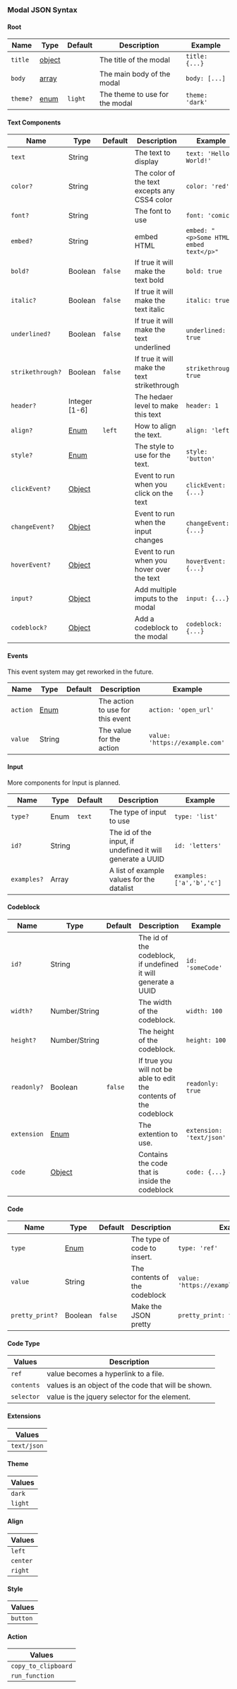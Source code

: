 ### Modal JSON Syntax
#### Root

| Name     | Type                       | Default | Description                    | Example         |
|----------|----------------------------|---------|--------------------------------|-----------------|
| `title`  | [object](#text-components) |         | The title of the modal         | `title: {...}`  |
| `body`   | [array](#text-components)  |         | The main body of the modal     | `body: [...]`   |
| `theme?` | [enum](#theme)             | `light` | The theme to use for the modal | `theme: 'dark'` |

#### Text Components

| Name             | Type                 | Default | Description                                  | Example                                |
|------------------|----------------------|---------|----------------------------------------------|----------------------------------------|
| `text`           | String               |         | The text to display                          | `text: 'Hello World!'`                 |
| `color?`         | String               |         | The color of the text excepts any CSS4 color | `color: 'red' `                        |
| `font?`          | String               |         | The font to use                              | `font: 'comic'`                        |
| `embed?`         | String               |         | embed HTML                                   | `embed: "<p>Some HTML embed text</p>"` |
| `bold?`          | Boolean              | `false` | If true it will make the text bold           | `bold: true `                          |
| `italic?`        | Boolean              | `false` | If true it will make the text italic         | `italic: true`                         |
| `underlined?`    | Boolean              | `false` | If true it will make the text underlined     | `underlined: true`                     |
| `strikethrough?` | Boolean              | `false` | If true it will make the text strikethrough  | `strikethrough: true`                  |
| `header?`        | Integer [1-6]        |         | The hedaer level to make this text           | `header: 1`                            |
| `align?`         | [Enum](#align)       | `left`  | How to align the text.                       | `align: 'left'`                        |
| `style?`         | [Enum](#style)       |         | The style to use for the text.               | `style: 'button'`                      |
| `clickEvent?`    | [Object](#events)    |         | Event to run when you click on the text      | `clickEvent: {...}`                    |
| `changeEvent?`   | [Object](#events)    |         | Event to run when the input changes          | `changeEvent: {...}`                   |
| `hoverEvent?`    | [Object](#events)    |         | Event to run when you hover over the text    | `hoverEvent: {...}`                    |
| `input?`         | [Object](#input)     |         | Add multiple imputs to the modal             | `input: {...}`                         |
| `codeblock?`     | [Object](#codeblock) |         | Add a codeblock to the modal                 | `codeblock: {...}`                     |

#### Events
This event system may get reworked in the future.

| Name     | Type            | Default | Description                      | Example                        |
|----------|-----------------|---------|----------------------------------|--------------------------------|
| `action` | [Enum](#action) |         | The action to use for this event | `action: 'open_url'`           |
| `value`  | String          |         | The value for the action         | `value: 'https://example.com'` |

#### Input
More components for Input is planned.

| Name        | Type   | Default | Description                                               | Example                   |
|-------------|--------|---------|-----------------------------------------------------------|---------------------------|
| `type?`     | Enum   | `text`  | The type of input to use                                  | `type: 'list'`            |
| `id?`       | String |         | The id of the input, if undefined it will generate a UUID | `id: 'letters'`           |
| `examples?` | Array  |         | A list of example values for the datalist                 | `examples: ['a','b','c']` |

#### Codeblock

| Name        | Type                | Default | Description                                                        | Example                  |
|-------------|---------------------|---------|--------------------------------------------------------------------|--------------------------|
| `id?`       | String              |         | The id of the codeblock, if undefined it will generate a UUID      | `id: 'someCode'`         |
| `width?`    | Number/String       |         | The width of the codeblock.                                        | `width: 100`             |
| `height?`   | Number/String       |         | The height of the codeblock.                                       | `height: 100`            |
| `readonly?` | Boolean             | `false` | If true you will not be able to edit the contents of the codeblock | `readonly: true`         |
| `extension` | [Enum](#extensions) |         | The extention to use.                                              | `extension: 'text/json'` |
| `code`      | [Object](#code)     |         | Contains the code that is inside the codeblock                     | `code: {...}`            |

#### Code

| Name            | Type               | Default | Description                   | Example                                  |
|-----------------|--------------------|---------|-------------------------------|------------------------------------------|
| `type`          | [Enum](#code-type) |         | The type of code to insert.   | `type: 'ref'`                            |
| `value`         | String             |         | The contents of the codeblock | `value: 'https://example.com/code.json'` |
| `pretty_print?` | Boolean            | `false` | Make the JSON pretty          | `pretty_print: true`                     |

#### Code Type

| Values     | Description                                         |
|------------|-----------------------------------------------------|
| `ref`      | value becomes a hyperlink to a file.                |
| `contents` | values is an object of the code that will be shown. |
| `selector` | value is the jquery selector for the element.       |


#### Extensions

| Values      |
|-------------|
| `text/json` |

#### Theme

| Values  |
|---------|
| `dark`  |
| `light` |

#### Align

| Values   |
|----------|
| `left`   |
| `center` |
| `right`  |

#### Style

| Values   |
|----------|
| `button` |

#### Action

| Values              |
|---------------------|
| `copy_to_clipboard` |
| `run_function`      |